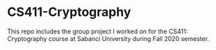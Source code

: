 # CS411-Cryptography

This repo includes the group project I worked on for the CS411: Cryptography course at Sabanci University during Fall 2020 semester.
